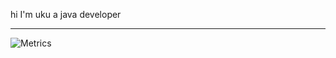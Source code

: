 hi I'm uku a java developer <!-- \
[website](https://uku3lig.github.io) -->
<!---
uku3lig/uku3lig is a ✨ special ✨ repository because its `README.md` (this file) appears on your GitHub profile.
You can click the Preview link to take a look at your changes.
--->

<hr />

![Metrics](https://github.com/uku3lig/uku3lig/blob/main/github-metrics.svg)
